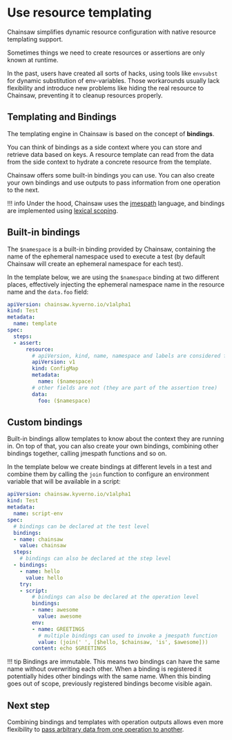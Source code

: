 # Use resource templating

Chainsaw simplifies dynamic resource configuration with native resource templating support.

Sometimes things we need to create resources or assertions are only known at runtime.

In the past, users have created all sorts of hacks, using tools like `envsubst` for dynamic substitution of env-variables. Those workarounds usually lack flexibility and introduce new problems like hiding the real resource to Chainsaw, preventing it to cleanup resources properly.

## Templating and Bindings

The templating engine in Chainsaw is based on the concept of **bindings**.

You can think of bindings as a side context where you can store and retrieve data based on keys. A resource template can read from the data from the side context to hydrate a concrete resource from the template.

Chainsaw offers some built-in bindings you can use. You can also create your own bindings and use outputs to pass information from one operation to the next.

!!! info
    Under the hood, Chainsaw uses the [jmespath](https://jmespath.site/) language, and bindings are implemented using [lexical scoping](https://github.com/jmespath-community/jmespath.spec/blob/main/jep-011a-lexical-scope.md).

## Built-in bindings

The `$namespace` is a built-in binding provided by Chainsaw, containing the name of the ephemeral namespace used to execute a test (by default Chainsaw will create an ephemeral namespace for each test).

In the template below, we are using the `$namespace` binding at two different places, effectively injecting the ephemeral namespace name in the resource name and the `data.foo` field:

```yaml
apiVersion: chainsaw.kyverno.io/v1alpha1
kind: Test
metadata:
  name: template
spec:
  steps:
  - assert:
      resource:
        # apiVersion, kind, name, namespace and labels are considered for templating
        apiVersion: v1
        kind: ConfigMap
        metadata:
          name: ($namespace)
        # other fields are not (they are part of the assertion tree)
        data:
          foo: ($namespace)
```

## Custom bindings

Built-in bindings allow templates to know about the context they are running in. On top of that, you can also create your own bindings, combining other bindings together, calling jmespath functions and so on.

In the template below we create bindings at different levels in a test and combine them by calling the `join` function to configure an environment variable that will be available in a script:

```yaml
apiVersion: chainsaw.kyverno.io/v1alpha1
kind: Test
metadata:
  name: script-env
spec:
  # bindings can be declared at the test level
  bindings:
  - name: chainsaw
    value: chainsaw
  steps:
    # bindings can also be declared at the step level
  - bindings:
    - name: hello
      value: hello
    try:
    - script:
        # bindings can also be declared at the operation level
        bindings:
        - name: awesome
          value: awesome
        env:
        - name: GREETINGS
          # multiple bindings can used to invoke a jmespath function
          value: (join(' ', [$hello, $chainsaw, 'is', $awesome]))
        content: echo $GREETINGS
```

!!! tip
    Bindings are immutable. This means two bindings can have the same name without overwriting each other.
    When a binding is registered it potentially hides other bindings with the same name. When this binding goes out of scope, previously registered bindings become visible again.

## Next step

Combining bindings and templates with operation outputs allows even more flexibility to [pass arbitrary data from one operation to another](./operation-outputs.md).
